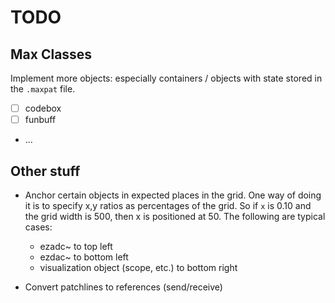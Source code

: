 # TODO

## Max Classes

Implement more objects: especially containers / objects with state stored in the `.maxpat` file.

- [ ] codebox
- [ ] funbuff
- ...

## Other stuff

- Anchor certain objects in expected places in the grid. One way of doing it is to specify x,y ratios as percentages of the grid. So if `x` is 0.10 and the grid width is 500, then x is positioned at 50. The following are typical cases:
  - ezadc~ to top left
  - ezdac~ to bottom left
  - visualization object (scope, etc.) to bottom right

- Convert patchlines to references (send/receive)
